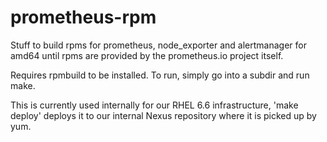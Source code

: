 # prometheus-rpm
Stuff to build rpms for prometheus, node_exporter and alertmanager for amd64 until rpms are provided by the prometheus.io project itself.

Requires rpmbuild to be installed. To run, simply go into a subdir and run make. 

This is currently used internally for our RHEL 6.6 infrastructure, 'make deploy' deploys it to our internal Nexus repository where it is picked up by yum.
